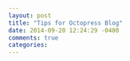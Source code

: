```yaml
---
layout: post
title: "Tips for Octopress Blog"
date: 2014-09-20 12:24:29 -0400
comments: true
categories: 
---
```

